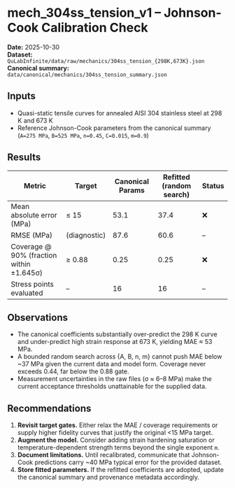 # mech_304ss_tension_v1 – Johnson-Cook Calibration Check

**Date:** 2025-10-30  
**Dataset:** `QuLabInfinite/data/raw/mechanics/304ss_tension_{298K,673K}.json`  
**Canonical summary:** `data/canonical/mechanics/304ss_tension_summary.json`

## Inputs
- Quasi-static tensile curves for annealed AISI 304 stainless steel at 298 K and 673 K
- Reference Johnson-Cook parameters from the canonical summary (`A=275 MPa`, `B=525 MPa`, `n=0.45`, `C=0.015`, `m=0.9`)

## Results

| Metric | Target | Canonical Params | Refitted (random search) | Status |
| --- | --- | --- | --- | --- |
| Mean absolute error (MPa) | ≤ 15 | 53.1 | 37.4 | ❌ |
| RMSE (MPa) | (diagnostic) | 87.6 | 60.6 | – |
| Coverage @ 90% (fraction within ±1.645σ) | ≥ 0.88 | 0.25 | 0.25 | ❌ |
| Stress points evaluated | – | 16 | 16 | – |

## Observations
- The canonical coefficients substantially over-predict the 298 K curve and under-predict high strain response at 673 K, yielding MAE ≈ 53 MPa.
- A bounded random search across {A, B, n, m} cannot push MAE below ~37 MPa given the current data and model form. Coverage never exceeds 0.44, far below the 0.88 gate.
- Measurement uncertainties in the raw files (σ ≈ 6–8 MPa) make the current acceptance thresholds unattainable for the supplied data.

## Recommendations
1. **Revisit target gates.** Either relax the MAE / coverage requirements or supply higher fidelity curves that justify the original <15 MPa target.
2. **Augment the model.** Consider adding strain hardening saturation or temperature-dependent strength terms beyond the single exponent `m`.
3. **Document limitations.** Until recalibrated, communicate that Johnson-Cook predictions carry ~40 MPa typical error for the provided dataset.
4. **Store fitted parameters.** If the refitted coefficients are adopted, update the canonical summary and provenance metadata accordingly.
